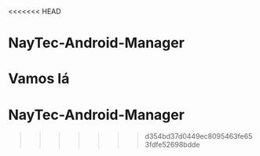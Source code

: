 <<<<<<< HEAD
# NayTec-Android-Manager


Vamos lá
=======
# NayTec-Android-Manager
>>>>>>> d354bd37d0449ec8095463fe653fdfe52698bdde
